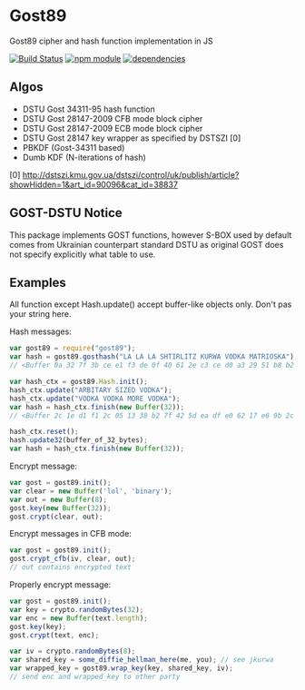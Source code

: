 Gost89
======

Gost89 cipher and hash function implementation in JS

[![Build Status](https://travis-ci.org/dstucrypt/gost89.svg?branch=master)](https://travis-ci.org/dstucrypt/gost89)
[![npm module](https://badge.fury.io/js/gost89.svg)](https://www.npmjs.org/package/gost89)
[![dependencies](https://david-dm.org/dstucrypt/gost89.png)](https://david-dm.org/dstucrypt/gost89)

Algos
-----

* DSTU Gost 34311-95 hash function
* DSTU Gost 28147-2009 CFB mode block cipher
* DSTU Gost 28147-2009 ECB mode block cipher
* DSTU Gost 28147 key wrapper as specified by DSTSZI [0]
* PBKDF (Gost-34311 based)
* Dumb KDF (N-iterations of hash)

[0] http://dstszi.kmu.gov.ua/dstszi/control/uk/publish/article?showHidden=1&art_id=90096&cat_id=38837

GOST-DSTU Notice
----------------

This package implements GOST functions, however S-BOX used by default comes
from Ukrainian counterpart standard DSTU as original GOST does not specify
explicitly what table to use.


Examples
--------

All function except Hash.update() accept buffer-like objects only. Don't pas your string here.

Hash messages:
```js
var gost89 = require("gost89");
var hash = gost89.gosthash("LA LA LA SHTIRLITZ KURWA VODKA MATRIOSKA");
// <Buffer 0a 32 7f 3b ce e1 f3 de 0f 40 61 2e c3 ce d0 a3 29 51 b8 b2 16 8e 9a 01 0f 5b 15 46 c0 a9 1d 93>

var hash_ctx = gost89.Hash.init();
hash_ctx.update("ARBITARY SIZED VODKA");
hash_ctx.update("VODKA VODKA MORE VODKA");
var hash = hash_ctx.finish(new Buffer(32));
// <Buffer 2c 1e d1 f1 2c 05 13 38 b2 7f 42 5d ea df e0 62 17 e6 9b 2c 19 d4 4a cd 24 ac 8d 5b b7 53 34 3f>

hash_ctx.reset();
hash.update32(buffer_of_32_bytes);
var hash = hash_ctx.finish(new Buffer(32));
```


Encrypt message:

```js
var gost = gost89.init();
var clear = new Buffer('lol', 'binary');
var out = new Buffer(8);
gost.key(new Buffer(32));
gost.crypt(clear, out);
```

Encrypt messages in CFB mode:

```js
var gost = gost89.init();
gost.crypt_cfb(iv, clear, out);
// out contains encrypted text
```


Properly encrypt message:

```js
var gost = gost89.init();
var key = crypto.randomBytes(32);
var enc = new Buffer(text.length);
gost.key(key);
gost.crypt(text, enc);

var iv = crypto.randomBytes(8);
var shared_key = some_diffie_hellman_here(me, you); // see jkurwa
var wrapped_key = gost89.wrap_key(key, shared_key, iv);
// send enc and wrapped_key to other party
```
